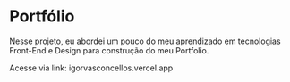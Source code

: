 # Portfólio
Nesse projeto, eu abordei um pouco do meu aprendizado em tecnologias Front-End e Design para construção do meu Portfolio.

Acesse via link: igorvasconcellos.vercel.app
